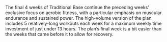The final 4 weeks of Traditional Base continue the preceding weeks’ exclusive focus on aerobic fitness, with a particular emphasis on muscular endurance and sustained power. The high-volume version of the plan includes 5 relatively-long workouts each week for a maximum weekly time investment of just under 13 hours. The plan’s final week is a bit easier than the weeks that came before it to allow for recovery.